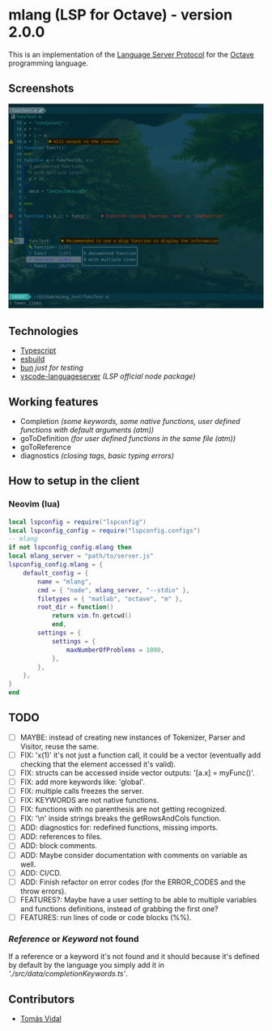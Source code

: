 # mlang (LSP for Octave) - version 2.0.0

This is an implementation of the [Language Server Protocol](https://code.visualstudio.com/api/language-extensions/language-server-extension-guide) for the [Octave](https://octave.org/) programming language.

## Screenshots

![Screenshot](./mlang_screenshot.png)

## Technologies

- [Typescript](https://www.typescriptlang.org/)
- [esbuild](https://esbuild.github.io/)
- [bun](https://bun.sh/) _just for testing_
- [vscode-languageserver](https://www.npmjs.com/package/vscode-languageserver) _(LSP official node package)_

## Working features

- Completion _(some keywords, some native functions, user defined functions with default arguments (atm))_
- goToDefinition _(for user defined functions in the same file (atm))_
- goToReference
- diagnostics _(closing tags, basic typing errors)_

## How to setup in the client

### Neovim (lua)

```lua
local lspconfig = require("lspconfig")
local lspconfig_config = require("lspconfig.configs")
-- mlang
if not lspconfig_config.mlang then
local mlang_server = "path/to/server.js"
lspconfig_config.mlang = {
    default_config = {
        name = "mlang",
        cmd = { "node", mlang_server, "--stdio" },
        filetypes = { "matlab", "octave", "m" },
        root_dir = function()
            return vim.fn.getcwd()
            end,
        settings = {
            settings = {
                maxNumberOfProblems = 1000,
            },
        },
    },
}
end
```

## TODO

- [ ] MAYBE: instead of creating new instances of Tokenizer, Parser and Visitor, reuse the same.
- [ ] FIX: 'x(1)' it's not just a function call, it could be a vector (eventually add checking that the element accessed it's valid).
- [ ] FIX: structs can be accessed inside vector outputs: '[a.x] = myFunc()'.
- [ ] FIX: add more keywords like: 'global'.
- [ ] FIX: multiple calls freezes the server.
- [ ] FIX: KEYWORDS are not native functions.
- [ ] FIX: functions with no parenthesis are not getting recognized.
- [ ] FIX: '\n' inside strings breaks the getRowsAndCols function.
- [ ] ADD: diagnostics for: redefined functions, missing imports.
- [ ] ADD: references to files.
- [ ] ADD: block comments.
- [ ] ADD: Maybe consider documentation with comments on variable as well.
- [ ] ADD: CI/CD.
- [ ] ADD: Finish refactor on error codes (for the ERROR_CODES and the throw errors).
- [ ] FEATURES?: Maybe have a user setting to be able to multiple variables and functions definitions, instead of grabbing the first one?
- [ ] FEATURES: run lines of code or code blocks (%%).

<!-- ## How to contribute? -->

<!-- Clone the repository and install the node dependencies with `$ yarn`. Then modify the files in the _"src"_ folder. After you should be able to compile the server with `$ yarn compile` -->
<!-- Also consider running `$ yarn watch` to compile after every change you make. -->

### _Reference_ or _Keyword_ not found

If a reference or a keyword it's not found and it should because it's defined by default by the language you simply add it in _'./src/data/completionKeywords.ts'_.

## Contributors

- [Tomás Vidal](https://github.com/TomiVidal99)
